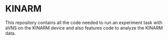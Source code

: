 # KINARM
This repository contains all the code needed to run an experiment task with aVNS on the KINARM device and also features code to analyze the KINARM data.

